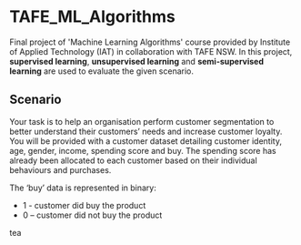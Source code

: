 # TAFE_ML_Algorithms
Final project of 'Machine Learning Algorithms' course provided by Institute of Applied Technology (IAT) in collaboration with TAFE NSW.
In this project, **supervised learning**, **unsupervised learning** and **semi-supervised learning** are used to evaluate the given scenario.

## Scenario

Your task is to help an organisation perform customer segmentation to better understand their customers’ needs and increase customer loyalty. You will be provided with a customer dataset detailing customer identity, age, gender, income, spending score and buy. The spending score has already been allocated to each customer based on their individual behaviours and purchases. 

The ‘buy’ data is represented in binary: 
- 1 - customer did buy the product
-	0 – customer did not buy the product

tea
